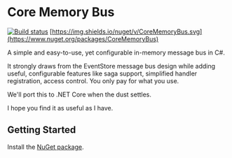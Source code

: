 # Core Memory Bus
[![Build status](https://ci.appveyor.com/api/projects/status/9131ajlthj55apdx?svg=true)](https://ci.appveyor.com/project/machonky/corememorybus)
[https://img.shields.io/nuget/v/CoreMemoryBus.svg](https://www.nuget.org/packages/CoreMemoryBus)

A simple and easy-to-use, yet configurable in-memory message bus in C#.

It strongly draws from the EventStore message bus design while adding useful, configurable features like saga support, simplified handler registration, access control. You only pay for what you use.

We'll port this to .NET Core when the dust settles.

I hope you find it as useful as I have.

## Getting Started

Install the [NuGet package](https://www.nuget.org/packages/CoreMemoryBus).
